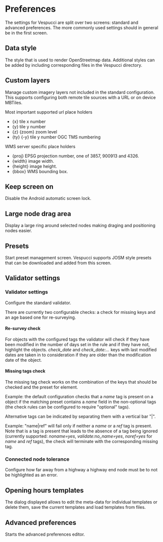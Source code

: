 # Preferences

The settings for Vespucci are split over two screens: standard and advanced preferences. The more commonly used settings should in general be in the first screen.

## Data style

The style that is used to render OpenStreetmap data. Additional styles can be added by including corresponding files in the Vespucci directory.

## Custom layers

Manage custom imagery layers not included in the standard configuration. This supports configuring both remote tile sources with a URL or on device MBTiles.

Most important supported url place holders

- {x} tile x number                      
- {y} tile y number
- {z} {zoom} zoom level
- {ty} {-y} tile y number OGC TMS numbering
                    
WMS server specific place holders

- {proj} EPSG projection number, one of 3857, 900913 and 4326.
- {width} image width.
- {height} image height.
- {bbox} WMS bounding box.

## Keep screen on

Disable the Android automatic screen lock.

## Large node drag area

Display a large ring around selected nodes making draging and positioning nodes easier.

## Presets

Start preset management screen. Vespucci supports JOSM style presets that can be downloaded and added from this screen.

## Validator settings

### Validator settings

Configure the standard validator.

There are currently two configurable checks: a check for missing keys and an age based one for re-surveying.

#### Re-survey check

For objects with the configured tags the validator will check if they have been modified in the number of days set in the rule and if they have not, highlight the objects. *check_date* and *check_date:...* keys with last modified dates are taken in to consideration if they are older than the modification date of the object.

#### Missing tags check

The missing tag check works on the combination of the keys that should be checked and the preset for element.

Example: the default configuration checks that a _name_ tag is present on a object if the matching preset contains a _name_ field in the non-optional tags (the check rules can be configured to require "optional" tags).

Alternative tags can be indicated by separating them with a vertical bar "|". 

Example: "name|ref" will fail only if neither a _name_ or a _ref_ tag is present. Note that is a tag is present that leads to the absence of a tag being ignored (currently supported: _noname=yes_, _validate:no_name=yes_, _noref=yes_ for _name_ and _ref_ tags), the check will terminate with the corresponding missing tag.  

### Connected node tolerance

Configure how far away from a highway a highway end node must be to not be highlighted as an error.

## Opening hours templates

The dialog displayed allows to edit the meta-data for individual templates or delete them, save the current templates and load templates from files.

## Advanced preferences

Starts the advanced preferences editor.